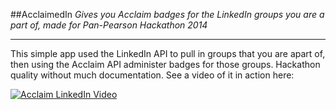 ##AcclaimedIn
*Gives you Acclaim badges for the LinkedIn groups you are a part of, made for Pan-Pearson Hackathon 2014*
***
This simple app used the LinkedIn API to pull in groups that you are apart of, then using the Acclaim API administer badges for those groups. Hackathon quality without much documentation. 
See a video of it in action here:

[![Acclaim LinkedIn Video](http://img.youtube.com/vi/on0rBKgRcak/0.jpg)](http://www.youtube.com/watch?v=on0rBKgRcak)

